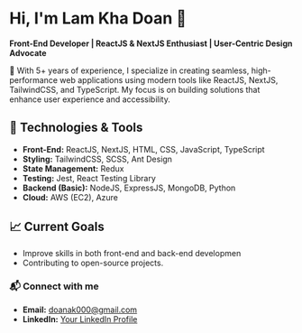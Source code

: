 # Hi, I'm Lam Kha Doan 👋  
**Front-End Developer | ReactJS & NextJS Enthusiast | User-Centric Design Advocate**  

🌟 With 5+ years of experience, I specialize in creating seamless, high-performance web applications using modern tools like ReactJS, NextJS, TailwindCSS, and TypeScript. My focus is on building solutions that enhance user experience and accessibility.  

## 🔧 Technologies & Tools  
- **Front-End:** ReactJS, NextJS, HTML, CSS, JavaScript, TypeScript  
- **Styling:** TailwindCSS, SCSS, Ant Design  
- **State Management:** Redux  
- **Testing:** Jest, React Testing Library  
- **Backend (Basic):** NodeJS, ExpressJS, MongoDB, Python  
- **Cloud:** AWS (EC2), Azure  

## 📈 Current Goals  
- Improve skills in both front-end and back-end developmen
- Contributing to open-source projects.  

### 📬 Connect with me  
- **Email:** [doanak000@gmail.com](mailto:doanak000@gmail.com)  
- **LinkedIn:** [Your LinkedIn Profile](#)  
